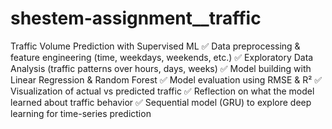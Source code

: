 # shestem-assignment__traffic
Traffic Volume Prediction with Supervised ML
✅ Data preprocessing & feature engineering (time, weekdays, weekends, etc.)
✅ Exploratory Data Analysis (traffic patterns over hours, days, weeks)
✅ Model building with Linear Regression & Random Forest
✅ Model evaluation using RMSE & R²
✅ Visualization of actual vs predicted traffic
✅ Reflection on what the model learned about traffic behavior
✅ Sequential model (GRU) to explore deep learning for time-series prediction
